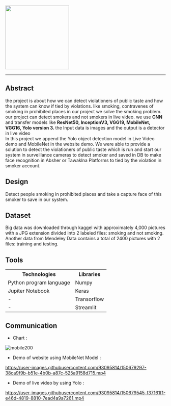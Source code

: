 
<pre>
<img src="https://user-images.githubusercontent.com/88141348/150645885-f1fc0657-60e6-4838-8f7e-ce9e56e98a0f.png" width="200" heigh="176" />                                                     <img src="https://user-images.githubusercontent.com/93095814/147146554-404c3210-b275-4c76-875a-a912cf9735a8.png" width="350" heigh="320" margin="269"/> 
</pre>
<hr>

<h2> Abstract</h2>

the project is about how we can detect violationers of public taste and how the system can know if tied by violations.
 like smoking, contravenes of smoking in prohibited places
in our project we solve the smoking problem. 
our project can detect smokers and not smokers in live video.
we use <b>CNN</b> and transfer models like <b> ResNet50, InceptionV3, VGG19, MobileNet, VGG16, Yolo version 3. </b>
the Input data is images and the output is a detector in live video  
In this project we append the Yolo object detection model in Live Video demo and MobileNet in the website demo. 
We were able to provide a solution to detect the violationers of public taste which is run and start our system in surveillance cameras to detect smoker and saved in DB to make face recognition in Absher or Tawaklna Platforms to tied by the violation in smoker account.


<h2> Design</h2>

Detect people smoking in prohibited places and take a capture face of this smoker to save in our system.


<h2> Dataset</h2>

Big data was downloaded through kaggel with approximately 4,000 pictures with a JPG
extension divided into 2 labeled files: smoking and not smoking. Another data from Mendeley
Data contains a total of 2400 pictures with 2 files: training and testing.


<h2> Tools</h2>

<table>
  <tr>
    <th>Technologies</th>
    <th>Libraries </th>
  </tr>
  <tr>
    <td>Python program language </td>
    <td>Numpy</td>
  </tr>
  <tr>
    <td>Jupiter Notebook</td>
    <td>Keras</td>
  </tr>
  <tr>
    <td>-</td>
    <td>Transorflow</td>
  </tr>
  <tr>
    <td>-</td>
    <td>Streamlit</td>
  </tr>
  </table>
  
  
  <h2> Communication</h2>
  
  * Chart :
  
![mobile200](https://user-images.githubusercontent.com/93095814/150679102-5f0ec6a6-38b0-4a40-a8a4-b69ff675184c.png)

* Demo of website using MobileNet Model :

https://user-images.githubusercontent.com/93095814/150679297-38ca9f9b-b51e-4b0b-a87c-525a9158d715.mp4

* Demo of live video by using Yolo :


https://user-images.githubusercontent.com/93095814/150679545-f37161f1-e46d-4819-8810-7ead4a9a7261.mp4


